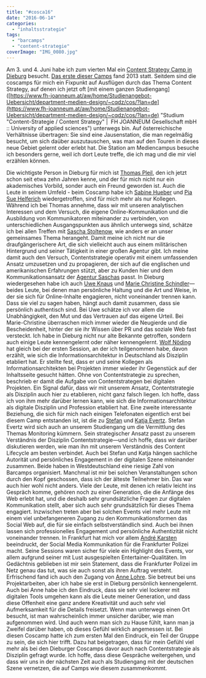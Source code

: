 ```yaml
---
title: "#cosca16"
date: "2016-06-14"
categories: 
  - "inhaltsstrategie"
tags: 
  - "barcamps"
  - "content-strategie"
coverImage: "IMG_0080.jpg"
---
```


Am 3. und 4. Juni habe ich zum vierten Mal ein [Content Strategy Camp in Dieburg](http://www.cscamp.de/ "#cosca16 | 03. bis 04. Juni 2016") besucht. [Das erste dieser Camps](https://thomaspleil.de/2013/06/10/cosca13-noch-ein-paar-gedanken-zum-content-strategy-camp/ "#cosca13: Noch ein paar Gedanken zum Content Strategy Camp – Das Textdepot") fand 2013 statt. Seitdem sind die coscamps für mich ein Fixpunkt auf Ausflügen durch das Thema Content Strategy, auf denen ich jetzt oft \[mit einem ganzen Studiengang\]([https://www.fh-joanneum.at/aw/home/Studienangebot-Uebersicht/department-medien-design/~cqdz/cos/?lan=de](https://www.fh-joanneum.at/aw/home/Studienangebot-Uebersicht/department-medien-design/~cqdz/cos/?lan=de) "Studium "Content-Strategie / Content Strategy" |  FH JOANNEUM Gesellschaft mbH :: University of applied sciences") unterwegs bin. Auf österreichische Verhältnisse übertragen: Sie sind eine Jausenstation, die man regelmäßig besucht, um sich daüber auszutauschen, was man auf den Touren in dieses neue Gebiet gelernt oder erlebt hat. Die Station am Mediencampus besuche ich besonders gerne, weil ich dort Leute treffe, die ich mag und die mir viel erzählen können.

Die wichtigste Person in Dieburg für mich ist [Thomas Pleil](https://thomaspleil.de/ "Das Textdepot – Thomas Pleils Bruchstücke aus PR, Medien und Digitalien"), den ich jetzt schon seit etwa zehn Jahren kenne, und der für mich nicht nur ein akademisches Vorbild, sonder auch ein Freund geworden ist. Auch die Leute in seinem Umfeld - beim Coscamp habe ich [Sabine Hueber](https://twitter.com/designeon?lang=en "Sabine Hueber (@designeon) | Twitter") und [Pia Sue Helferich](https://twitter.com/pshelferich "Pia Sue Helferich (@pshelferich) | Twitter") wiedergetroffen, sind für mich mehr als nur Kollegen. Während ich bei Thomas annehme, dass wir mit unseren analytischen Interessen und dem Versuch, die eigene Online-Kommunikation und die Ausbildung von Kommunikatoren miteinander zu verbinden, von unterschiedlichen Ausgangspunkten aus ähnlich unterwegs sind, schätze ich bei allen Treffen mit [Sascha Stoltenow](https://twitter.com/bendlerblogger "Sascha Stoltenow (@BendlerBlogger) | Twitter"), wie anders er an unser gemeinsames Thema herangeht. Damit meine ich nicht nur die draufgängerischere Art, die sich vielleicht auch aus einem militärischen Hintergrund und seiner Tätigkeit in einer großen Agentur gibt. Ich meine damit auch den Versuch, Contentstrategie operativ mit einem umfassenden Ansatz umzusetzen und zu propagieren, der sich auf die englischen und amerikanischen Erfahrungen stützt, aber zu Kunden hier und dem Kommunikationsansatz der [Agentur Saschas](http://script-com.de/ "SCRIPT Communications |") passt. In Dieburg wiedergesehen habe ich auch [Uwe Knaus](https://twitter.com/uknaus "Uwe Knaus (@uknaus) | Twitter") und [Marie Christine Schindler](https://www.mcschindler.com/ "Home - mcschindler.com")—beides Leute, bei denen man persönliche Haltung und die Art und Weise, in der sie sich für Online-Inhalte engagieren, nicht voneinander trennen kann. Dass sie viel zu sagen haben, hängt auch damit zusammen, dass sie persönlich authentisch sind. Bei Uwe schätze ich vor allem die Unabhängigkeit, den Mut und das Vertrauen auf das eigene Urteil. Bei Marie-Christine überraschen mich immer wieder die Neugierde und die Bescheidenheit, hinter der sie ihr Wissen über PR und das soziale Web fast versteckt. Ich habe in Dieburg nicht nur alte Bekannte getroffen, sondern auch einige Leute kennengelernt oder näher kennengelernt. [Wolf Nöding](http://wolfnoeding.de/wp-content/uploads/2014/04/image_021.jpg?i=93139 "Wolf Noeding Consulting") hat gleich bei der ersten Session, an der ich teilgenommen habe, davon erzählt, wie sich die Informationsarchitektur in Deutschland als Disziplin etabliert hat. Er stellte fest, dass er und seine Kollegen als Informationsarchitekten bei Projekten immer wieder ihr Gegenstück auf der Inhaltsseite gesucht hätten. Ohne von Contentstrategie zu sprechen, beschrieb er damit die Aufgabe von Contentstrategen bei digitalen Projekten. Ein Signal dafür, dass wir mit unserem Ansatz, Contentstrategie als Disziplin auch hier zu etablieren, nicht ganz falsch liegen. Ich hoffe, dass ich von ihm mehr darüber lernen kann, wie sich die Informationsarchitektur als digitale Disziplin und Profession etabliert hat. Eine zweite interessante Beziehung, die sich für mich nach einigen Telefonaten eigentlich erst bei diesem Camp entstanden ist, ist die zu [Stefan](https://twitter.com/hirnrinde?ref_src=twsrc%5Egoogle%7Ctwcamp%5Eserp%7Ctwgr%5Eauthor "Stefan Evertz (@hirnrinde) | Twitter") und [Katja Evertz](https://twitter.com/katjazwitschert?lang=en "Katja Evertz (@katjazwitschert) | Twitter"). Stefan Evertz wird sich auch an unserem Studiengang um die Vermittlung des Themas Monitoring kümmern. Sein strategischer Ansatz passt zu unserem Verständnis der Disziplin Contentstrategie—und ich hoffe, dass wir darüber diskutieren werden, wie man ihn mit unserem Verständnis des Content Lifecycle am besten verbindet. Auch bei Stefan und Katja hängen sachliche Autorität und persönliches Engagement in der digitalen Szene miteinander zusammen. Beide haben in Westdeutschland eine riesige Zahl von Barcamps organisiert. Manchmal ist mir bei solchen Veranstaltungen schon durch den Kopf geschossen, dass ich der älteste Teilnehmer bin. Das war auch hier wohl nicht anders. Viele der Leute, mit denen ich relativ leicht ins Gespräch komme, gehören noch zu einer Generation, die die Anfänge des Web erlebt hat, und die deshalb sehr grundsätzliche Fragen zur digitalen Kommunikation stellt, aber sich auch sehr grundsätzlich für dieses Thema engagiert. Inzwischen treten aber bei solchen Events viel mehr Leute mit einem viel unbefangeneren Zugang zu den Kommunikationsformen das Social Web auf, die für sie einfach selbstverständlich sind. Auch bei ihnen lassen sich professionelles Engagement und persönliche Authentizität nicht voneinander trennen. In Frankfurt hat mich vor allem [André Karsten](https://twitter.com/AAnAndAndrAndre "André Karsten (@AAnAndAndrAndre) | Twitter") beeindruckt, der Social Media Kommunikation für die Frankfurter Polizei macht. Seine Sessions waren sicher für viele ein Highlight des Events, vor allem aufgrund seiner mit Lust ausgespielten Entertainer-Qualitäten. Im Gedächtnis geblieben ist mir sein Statement, dass die Frankfurter Polizei im Netz genau das tut, was sie auch sonst als ihren Auftrag versteht. Erfrischend fand ich auch den Zugang von [Anne Lohre](https://twitter.com/aklohre "Anna-Katharina Lohre (@AKLohre) | Twitter"). Sie betreut bei uns Projektarbeiten, aber ich habe sie erst in Dieburg persönlich kennengelernt. Auch bei Anne habe ich den Eindruck, dass sie sehr viel lockerer mit digitalen Tools umgehen kann als die Leute meiner Generation, und dass diese Offenheit eine ganz andere Kreativität und auch sehr viel Aufmerksamkeit für die Details freisetzt. Wenn man unterwegs einen Ort besucht, ist man wahrscheinlich immer unsicher darüber, wie man aufgenommen wird. Und auch wenn man sich zu Hause fühlt, kann man ja Zweifel darüber haben, ob dieses Gefühl wirklich angemessen ist. Bei diesen Coscamp hatte ich zum ersten Mal den Eindruck, ein Teil der Gruppe zu sein, die sich hier trifft. Dazu hat beigetragen, dass für mein Gefühl viel mehr als bei den Dieburger Coscamps davor auch nach Contentstrategie als Disziplin gefragt wurde. Ich hoffe, dass diese Gespräche weitergehen, und dass wir uns in der nächsten Zeit auch als Studiengang mit der deutschen Szene vernetzen, die auf Camps wie diesem zusammenkommt.
